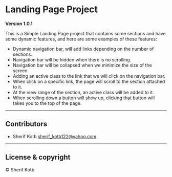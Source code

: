 # Landing Page Project

**Version 1.0.1**

This is a Simple Landing Page project that contains some sections and have some dynamic features, and here are some examples of these features:

* Dynamic navigation bar, will add links depending on the number of sections.
* Navigation bar will be hidden when there is no scrolling.
* Navigation bar will be collapsed when we minimize the size of the screen.
* Adding an active class to the link that we will click on the navigation bar.
* When click on a specific link, the page will scroll to the section attached to it.
* At the view range of the section, an active class will be added to it.
* When scrolling down a button will show up, clicking that button will takes you to the top of the page.

---

## Contributors

- Sherif Kotb <sherif_kotb122@yahoo.com>

---

## License & copyright

© Sherif Kotb
